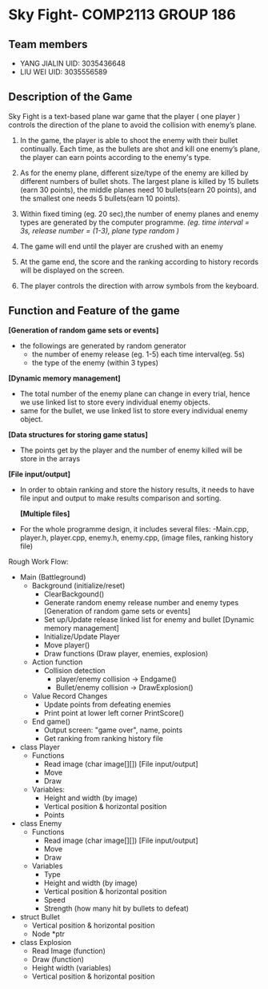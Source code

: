 # Sky Fight- COMP2113 GROUP 186
## Team members
- YANG JIALIN UID: 3035436648
- LIU WEI     UID: 3035556589
## Description of the Game
Sky Fight is a text-based plane war game that the player ( one player ) controls the direction of the plane to avoid the collision with enemy’s plane.

1. In the game, the player is able to shoot the enemy with their bullet continually. Each time, as the bullets are shot and kill one enemy’s plane, the player can earn points according to the enemy's type. 

2. As for the enemy plane, different size/type of the enemy are killed by different numbers of bullet shots. The largest plane is killed by 15 bullets (earn 30 points), the middle planes need 10 bullets(earn 20 points), and the smallest one needs 5 bullets(earn 10 points). 

3. Within fixed timing (eg. 20 sec),the number of enemy planes and enemy types are generated by the computer programme. 
  *(eg. time interval = 3s, release number = (1-3), plane type random )*

4. The game will end until the player are crushed with an enemy

5. At the game end, the score and the ranking according to history records will be displayed on the screen.
 
6. The player controls the direction with arrow symbols from the keyboard.

## Function and Feature of the game
 
  **[Generation of random game sets or events]**
   - the followings are generated by random generator
      - the number of enemy release (eg. 1-5) each time interval(eg. 5s)
      - the type of the enemy (within 3 types)
      
  **[Dynamic memory management]**
   - The total number of the enemy plane can change in every trial, hence we use linked list to store every individual enemy objects.
   - same for the bullet, we use linked list to store every individual enemy object.
 
  **[Data structures for storing game status]**
   - The points get by the player and the number of enemy killed will be store in the arrays
  
  **[File input/output]**
- In order to obtain ranking and store the history results, it needs to have file input and output to make results comparison and sorting. 

  **[Multiple files]**
- For the whole programme design, it includes several files:
    -Main.cpp, player.h, player.cpp, enemy.h, enemy.cpp, (image files, ranking history file)
    
 
 Rough Work Flow:
  - Main (Battleground)
    - Background (initialize/reset)
      - ClearBackgound()
      - Generate random enemy release number and enemy types  [Generation of random game sets or events]
      - Set up/Update release linked list for enemy and bullet  [Dynamic memory management]
      - Initialize/Update Player
      - Move player()
      - Draw functions (Draw player, enemies, explosion)      
    - Action function
      - Collision detection
        - player/enemy collision -> Endgame()
        - Bullet/enemy collision -> DrawExplosion()
    - Value Record Changes
      - Update points from defeating enemies
      - Print point at lower left corner PrintScore()
    - End game()
      - Output screen: "game over", name, points
      - Get ranking from ranking history file
  - class Player
    - Functions
      - Read image (char image[][]) [File input/output]
      - Move
      - Draw 
     - Variables: 
       - Height and width (by image)
       - Vertical position & horizontal position
       - Points 
  - class Enemy
    - Functions
      - Read image (char image[][]) [File input/output]
      - Move 
      - Draw
    - Variables
      - Type
      - Height and width (by image)
      - Vertical position & horizontal position
      - Speed 
      - Strength (how many hit by bullets to defeat)
  - struct Bullet
     - Vertical position & horizontal position
     - Node *ptr
  - class Explosion
    - Read Image (function)
    - Draw  (function)
    - Height width (variables)
    - Vertical position & horizontal position


